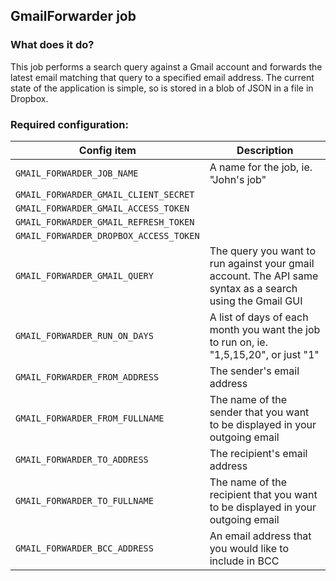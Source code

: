## GmailForwarder job

### What does it do?
This job performs a search query against a Gmail account and forwards the latest email matching that query to a specified email address. The current state of the application is simple, so is stored in a blob of JSON in a file in Dropbox.

### Required configuration:

| Config item|Description
|------------- |------------- |
|```GMAIL_FORWARDER_JOB_NAME```| A name for the job, ie. "John's job"
|```GMAIL_FORWARDER_GMAIL_CLIENT_SECRET```| 
|```GMAIL_FORWARDER_GMAIL_ACCESS_TOKEN```|
|```GMAIL_FORWARDER_GMAIL_REFRESH_TOKEN```|
|```GMAIL_FORWARDER_DROPBOX_ACCESS_TOKEN```|
|```GMAIL_FORWARDER_GMAIL_QUERY```| The query you want to run against your gmail account. The API same syntax as a search using the Gmail GUI
|```GMAIL_FORWARDER_RUN_ON_DAYS```| A list of days of each month you want the job to run on, ie. "1,5,15,20", or just "1"
|```GMAIL_FORWARDER_FROM_ADDRESS```| The sender's email address
|```GMAIL_FORWARDER_FROM_FULLNAME```| The name of the sender that you want to be displayed in your outgoing email
|```GMAIL_FORWARDER_TO_ADDRESS```| The recipient's email address
|```GMAIL_FORWARDER_TO_FULLNAME```| The name of the recipient that you want to be displayed in your outgoing email
|```GMAIL_FORWARDER_BCC_ADDRESS```| An email address that you would like to include in BCC